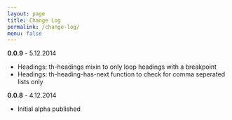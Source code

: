 ```yaml
---
layout: page
title: Change Log
permalink: /change-log/
menu: false
---
```

**0.0.9** - 5.12.2014

- Headings: th-headings mixin to only loop headings with a breakpoint
- Headings: th-heading-has-next function to check for comma seperated lists only

**0.0.8** - 4.12.2014

- Initial alpha published